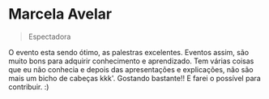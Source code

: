 # Marcela Avelar
>Espectadora

O evento esta sendo ótimo, as palestras excelentes. Eventos assim, são muito bons para adquirir conhecimento e aprendizado. Tem várias coisas que eu não conhecia e depois das apresentações e explicações, não são mais um bicho de cabeças kkk'. Gostando bastante!! E farei o possível para contribuir. :)
